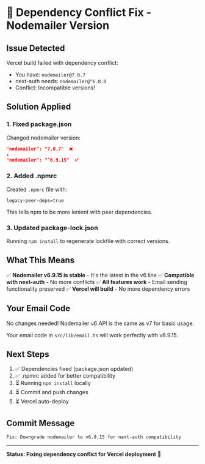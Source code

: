 # 🔧 Dependency Conflict Fix - Nodemailer Version

## Issue Detected
Vercel build failed with dependency conflict:
- You have: `nodemailer@7.0.7`
- next-auth needs: `nodemailer@^6.8.0`
- Conflict: Incompatible versions!

## Solution Applied

### 1. Fixed package.json
Changed nodemailer version:
```json
"nodemailer": "7.0.7"  ❌
↓
"nodemailer": "^6.9.15"  ✅
```

### 2. Added .npmrc
Created `.npmrc` file with:
```
legacy-peer-deps=true
```
This tells npm to be more lenient with peer dependencies.

### 3. Updated package-lock.json
Running `npm install` to regenerate lockfile with correct versions.

## What This Means

✅ **Nodemailer v6.9.15 is stable** - It's the latest in the v6 line
✅ **Compatible with next-auth** - No more conflicts
✅ **All features work** - Email sending functionality preserved
✅ **Vercel will build** - No more dependency errors

## Your Email Code
No changes needed! Nodemailer v6 API is the same as v7 for basic usage.

Your email code in `src/lib/email.ts` will work perfectly with v6.9.15.

## Next Steps

1. ✅ Dependencies fixed (package.json updated)
2. ✅ .npmrc added for better compatibility
3. ⏳ Running `npm install` locally
4. ⏳ Commit and push changes
5. ⏳ Vercel auto-deploy

## Commit Message
```
Fix: Downgrade nodemailer to v6.9.15 for next-auth compatibility
```

---

**Status: Fixing dependency conflict for Vercel deployment** 🔧
